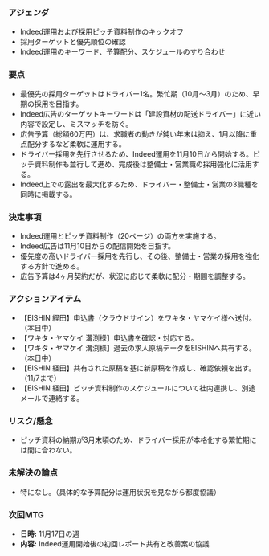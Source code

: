 ### アジェンダ
- Indeed運用および採用ピッチ資料制作のキックオフ
- 採用ターゲットと優先順位の確認
- Indeed運用のキーワード、予算配分、スケジュールのすり合わせ

### 要点
- 最優先の採用ターゲットはドライバー1名。繁忙期（10月〜3月）のため、早期の採用を目指す。
- Indeed広告のターゲットキーワードは「建設資材の配送ドライバー」に近い内容で設定し、ミスマッチを防ぐ。
- 広告予算（総額60万円）は、求職者の動きが鈍い年末は抑え、1月以降に重点配分するなど柔軟に運用する。
- ドライバー採用を先行させるため、Indeed運用を11月10日から開始する。ピッチ資料制作も並行して進め、完成後は整備士・営業職の採用強化に活用する。
- Indeed上での露出を最大化するため、ドライバー・整備士・営業の3職種を同時に掲載する。

### 決定事項
- Indeed運用とピッチ資料制作（20ページ）の両方を実施する。
- Indeed広告は11月10日からの配信開始を目指す。
- 優先度の高いドライバー採用を先行し、その後、整備士・営業の採用を強化する方針で進める。
- 広告予算は4ヶ月契約だが、状況に応じて柔軟に配分・期間を調整する。

### アクションアイテム
- 【EISHIN 経田】申込書（クラウドサイン）をワキタ・ヤマケイ様へ送付。（本日中）
- 【ワキタ・ヤマケイ 溝渕様】申込書を確認・対応する。
- 【ワキタ・ヤマケイ 溝渕様】過去の求人原稿データをEISHINへ共有する。（本日中）
- 【EISHIN 経田】共有された原稿を基に新原稿を作成し、確認依頼を出す。（11/7まで）
- 【EISHIN 経田】ピッチ資料制作のスケジュールについて社内連携し、別途メールで連絡する。

### リスク/懸念
- ピッチ資料の納期が3月末頃のため、ドライバー採用が本格化する繁忙期には間に合わない。

### 未解決の論点
- 特になし。（具体的な予算配分は運用状況を見ながら都度協議）

### 次回MTG
- **日時:** 11月17日の週
- **内容:** Indeed運用開始後の初回レポート共有と改善案の協議